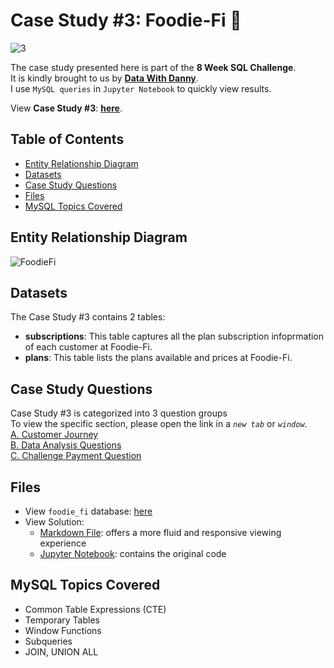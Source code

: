 # Case Study #3: Foodie-Fi 🥑
![3](https://github.com/chanronnie/8WeekSQLChallenge/assets/121308347/660c3a4a-8c2e-4f40-842b-464a3f4bf3ff)



The case study presented here is part of the **8 Week SQL Challenge**.\
It is kindly brought to us by [**Data With Danny**](https://8weeksqlchallenge.com).\
I use `MySQL queries` in `Jupyter Notebook` to quickly view results.

View **Case Study #3**: [**here**](https://8weeksqlchallenge.com/case-study-3/).

## Table of Contents
* [Entity Relationship Diagram](#entity-relationship-diagram)
* [Datasets](#datasets)
* [Case Study Questions](#case-study-questions)
* [Files](#files)
* [MySQL Topics Covered](#mysql-topics-covered)

## Entity Relationship Diagram
![FoodieFi](https://github.com/chanronnie/8WeekSQLChallenge/assets/121308347/7fb1d1c0-25c6-44b0-af05-b834f90e70ee)



## Datasets
The Case Study #3 contains 2 tables:
- **subscriptions**: This table captures all the plan subscription infoprmation of each customer at Foodie-Fi.
- **plans**: This table lists the plans available and prices at Foodie-Fi.

## Case Study Questions
Case Study #3 is categorized into 3 question groups\
To view the specific section, please open the link in a *`new tab`* or *`window`*.\
[A. Customer Journey](CaseStudy3_solutions.md#A)\
[B. Data Analysis Questions](CaseStudy3_solutions.md#B)\
[C. Challenge Payment Question](CaseStudy3_solutions.md#C)

## Files
- View `foodie_fi` database: [here](CaseStudy3_schema.sql)
- View Solution:
    - [Markdown File](CaseStudy3_solutions.md): offers a more fluid and responsive viewing experience
    - [Jupyter Notebook](CaseStudy3_solutions.ipynb): contains the original code

## MySQL Topics Covered
- Common Table Expressions (CTE)
- Temporary Tables
- Window Functions
- Subqueries
- JOIN, UNION ALL

